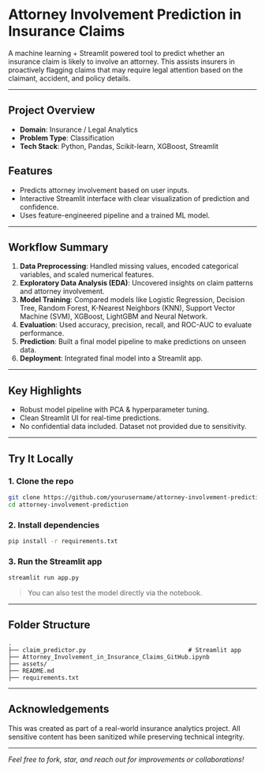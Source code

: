 # Attorney Involvement Prediction in Insurance Claims

A machine learning + Streamlit powered tool to predict whether an insurance claim is likely to involve an attorney. This assists insurers in proactively flagging claims that may require legal attention based on the claimant, accident, and policy details.

---
## Project Overview

- **Domain**: Insurance / Legal Analytics  
- **Problem Type**: Classification  
- **Tech Stack**: Python, Pandas, Scikit-learn, XGBoost, Streamlit 

## Features

- Predicts attorney involvement based on user inputs.
- Interactive Streamlit interface with clear visualization of prediction and confidence.
- Uses feature-engineered pipeline and a trained ML model.

---

## Workflow Summary

1. **Data Preprocessing**: Handled missing values, encoded categorical variables, and scaled numerical features.
2. **Exploratory Data Analysis (EDA)**: Uncovered insights on claim patterns and attorney involvement.
3. **Model Training**: Compared models like Logistic Regression, Decision Tree, Random Forest, K-Nearest Neighbors (KNN), Support Vector Machine (SVM), XGBoost, LightGBM and Neural Network.
4. **Evaluation**: Used accuracy, precision, recall, and ROC-AUC to evaluate performance.
5. **Prediction**: Built a final model pipeline to make predictions on unseen data.
6. **Deployment**: Integrated final model into a Streamlit app.

---

## Key Highlights

- Robust model pipeline with PCA & hyperparameter tuning.
- Clean Streamlit UI for real-time predictions.
- No confidential data included. Dataset not provided due to sensitivity.

---

## Try It Locally

### 1. Clone the repo

```bash
git clone https://github.com/yourusername/attorney-involvement-prediction.git
cd attorney-involvement-prediction
```

### 2. Install dependencies

```bash
pip install -r requirements.txt
```

### 3. Run the Streamlit app

```bash
streamlit run app.py
```

> You can also test the model directly via the notebook.

---

## Folder Structure

```
.
├── claim_predictor.py                             # Streamlit app
├── Attorney_Involvement_in_Insurance_Claims_GitHub.ipynb
├── assets/
├── README.md
├── requirements.txt
```

---

## Acknowledgements

This was created as part of a real-world insurance analytics project. All sensitive content has been sanitized while preserving technical integrity.

---

*Feel free to fork, star, and reach out for improvements or collaborations!*

